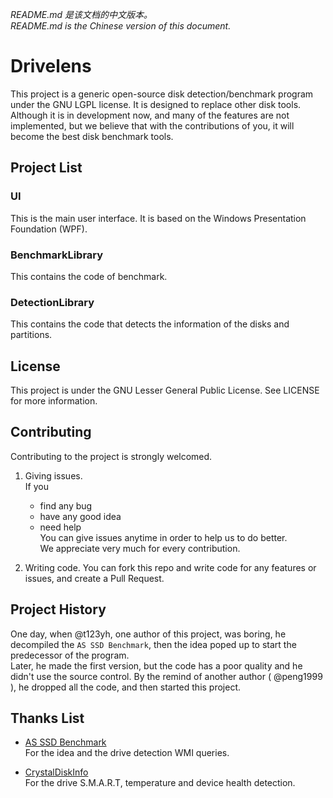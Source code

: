 *README.md 是该文档的中文版本。*  
*README.md is the Chinese version of this document.*  

# Drivelens

This project is a generic open-source disk detection/benchmark program under the GNU LGPL license. It is designed to replace other disk tools.   
Although it is in development now, and many of the features are not implemented, but we believe that with the contributions of you, it will become the best disk benchmark tools.  

## Project List

### UI    
This is the main user interface. It is based on the Windows Presentation Foundation (WPF).

### BenchmarkLibrary
This contains the code of benchmark.  

### DetectionLibrary
This contains the code that detects the information of the disks and partitions.  

## License
This project is under the GNU Lesser General Public License. See LICENSE for more information.

## Contributing
 
Contributing to the project is strongly welcomed.  

1. Giving issues.     
   If you
   - find any bug  
   - have any good idea  
   - need help   
   You can give issues anytime in order to help us to do better.  
   We appreciate very much for every contribution.
  
1. Writing code.
   You can fork this repo and write code for any features or issues, and create a Pull Request.  

## Project History
One day, when @t123yh, one author of this project, was boring, he decompiled the `AS SSD Benchmark`, then the idea poped up to start the predecessor of the program.      
Later, he made the first version, but the code has a poor quality and he didn't use the source control. By the remind of another author ( @peng1999 ), he dropped all the code, and then started this project.  

## Thanks List  
- [AS SSD Benchmark](http://www.alex-is.de/ "Alex Intelligent Software")  
   For the idea and the drive detection WMI queries.  

- [CrystalDiskInfo](http://crystalmark.info/ "Crystal Dew World")  
   For the drive S.M.A.R.T, temperature and device health detection.  


